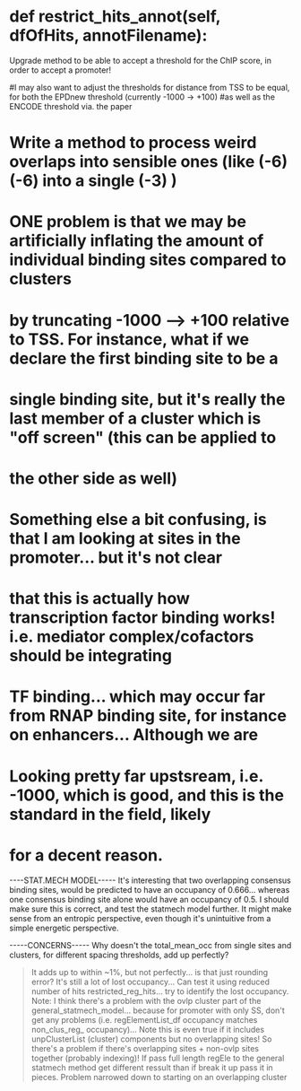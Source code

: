 #    def restrict_hits_annot(self, dfOfHits, annotFilename):Upgrade method to be able to accept a threshold for the ChIP score, in order to accept a promoter!#I may also want to adjust the thresholds for distance from TSS to be equal, for both the EPDnew threshold (currently -1000 -> +100)#as well as the ENCODE threshold via. the paper# Write a method to process weird overlaps into sensible ones (like (-6) (-6) into a single (-3) ) # ONE problem is that we may be artificially inflating the amount of individual binding sites compared to clusters# by truncating -1000 --> +100 relative to TSS. For instance,  what if  we declare  the first binding site  to be  a# single binding site, but it's really the last member of a cluster which is "off screen" (this  can be  applied  to# the other side as well)#  Something else a bit confusing, is that I am looking at sites in the promoter... but it's not clear#  that this is actually how transcription factor binding works! i.e. mediator complex/cofactors should be integrating#  TF binding... which may occur far from RNAP binding site, for instance on enhancers... Although we are#  Looking pretty  far upstsream, i.e. -1000, which is  good, and this is the standard in the field, likely# for  a decent reason.----STAT.MECH MODEL-----It's interesting that two overlapping consensus binding sites, would be predicted to have an occupancy of 0.666... whereas one consensus binding site alone would have an occupancy of 0.5. I should make sure this is correct, and test the statmech model further. It might make sense from an entropic perspective, even though it's unintuitive from a simple energetic perspective. -----CONCERNS-----Why doesn't the total_mean_occ from  single sites and clusters, for  different spacing thresholds, add up perfectly?>It adds up to  within ~1%, but not perfectly... is that just rounding error? It's still a lot of lost occupancy...>Can test it  using reduced number of hits restricted_reg_hits... try to  identify the lost occupancy.>Note: I think there's a problem with the ovlp cluster part of the general_statmech_model... because for promoter with  only SS, don't get>any problems (i.e. regElementList_df occupancy matches non_clus_reg_ occupancy)... Note this is even  true  if it includes unpClusterList (cluster) componentsbut no  overlapping sites! So there's a problem if there's overlapping sites + non-ovlp sites together (probably indexing)!>If pass full length regEle to  the  general statmech method get  different ressult than if break it up  pass it in pieces. >Problem narrowed down to starting on an overlapping cluster